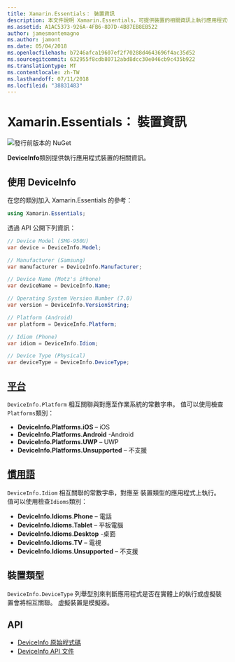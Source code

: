 ```yaml
---
title: Xamarin.Essentials： 裝置資訊
description: 本文件說明 Xamarin.Essentials，可提供裝置的相關資訊上執行應用程式中的 DeviceInfo 類別。
ms.assetid: A1AC5373-926A-4FB6-8D7D-4B87EB8EB522
author: jamesmontemagno
ms.author: jamont
ms.date: 05/04/2018
ms.openlocfilehash: b7246afca19607ef2f70288d4643696f4ac35d52
ms.sourcegitcommit: 632955f8cdb80712abd8dcc30e046cb9c435b922
ms.translationtype: MT
ms.contentlocale: zh-TW
ms.lasthandoff: 07/11/2018
ms.locfileid: "38831483"
---
```

# <a name="xamarinessentials-device-information"></a>Xamarin.Essentials： 裝置資訊

![發行前版本的 NuGet](~/media/shared/pre-release.png)

**DeviceInfo**類別提供執行應用程式裝置的相關資訊。

## <a name="using-deviceinfo"></a>使用 DeviceInfo

在您的類別加入 Xamarin.Essentials 的參考：

```csharp
using Xamarin.Essentials;
```

透過 API 公開下列資訊：

```csharp
// Device Model (SMG-950U)
var device = DeviceInfo.Model;

// Manufacturer (Samsung)
var manufacturer = DeviceInfo.Manufacturer;

// Device Name (Motz's iPhone)
var deviceName = DeviceInfo.Name;

// Operating System Version Number (7.0)
var version = DeviceInfo.VersionString;

// Platform (Android)
var platform = DeviceInfo.Platform;

// Idiom (Phone)
var idiom = DeviceInfo.Idiom;

// Device Type (Physical)
var deviceType = DeviceInfo.DeviceType;
```

## <a name="platformsxrefxamarinessentialsdeviceinfoplatforms"></a>[平台](xref:Xamarin.Essentials.DeviceInfo.Platforms)

`DeviceInfo.Platform` 相互關聯與對應至作業系統的常數字串。 值可以使用檢查`Platforms`類別：

- **DeviceInfo.Platforms.iOS** – iOS
- **DeviceInfo.Platforms.Android** -Android
- **DeviceInfo.Platforms.UWP** – UWP
- **DeviceInfo.Platforms.Unsupported** – 不支援

## <a name="idiomsxrefxamarinessentialsdeviceinfoidioms"></a>[慣用語](xref:Xamarin.Essentials.DeviceInfo.Idioms)

`DeviceInfo.Idiom` 相互關聯的常數字串，對應至 裝置類型的應用程式上執行。 值可以使用檢查`Idioms`類別：

- **DeviceInfo.Idioms.Phone** – 電話
- **DeviceInfo.Idioms.Tablet** – 平板電腦
- **DeviceInfo.Idioms.Desktop** -桌面
- **DeviceInfo.Idioms.TV** – 電視
- **DeviceInfo.Idioms.Unsupported** – 不支援

## <a name="device-type"></a>裝置類型

`DeviceInfo.DeviceType` 列舉型別來判斷應用程式是否在實體上的執行或虛擬裝置會將相互關聯。 虛擬裝置是模擬器。

## <a name="api"></a>API

- [DeviceInfo 原始程式碼](https://github.com/xamarin/Essentials/tree/master/Xamarin.Essentials/DeviceInfo)
- [DeviceInfo API 文件](xref:Xamarin.Essentials.DeviceInfo)
